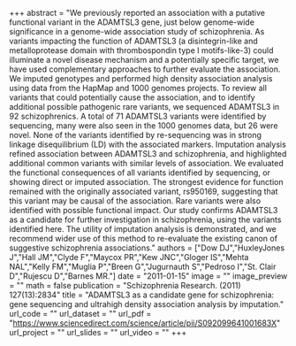 +++
abstract = "We previously reported an association with a putative functional variant in the ADAMTSL3 gene, just below genome-wide significance in a genome-wide association study of schizophrenia. As variants impacting the function of ADAMTSL3 (a disintegrin-like and metalloprotease domain with thrombospondin type I motifs-like-3) could illuminate a novel disease mechanism and a potentially specific target, we have used complementary approaches to further evaluate the association. We imputed genotypes and performed high density association analysis using data from the HapMap and 1000 genomes projects. To review all variants that could potentially cause the association, and to identify additional possible pathogenic rare variants, we sequenced ADAMTSL3 in 92 schizophrenics. A total of 71 ADAMTSL3 variants were identified by sequencing, many were also seen in the 1000 genomes data, but 26 were novel. None of the variants identified by re-sequencing was in strong linkage disequilibrium (LD) with the associated markers. Imputation analysis refined association between ADAMTSL3 and schizophrenia, and highlighted additional common variants with similar levels of association. We evaluated the functional consequences of all variants identified by sequencing, or showing direct or imputed association. The strongest evidence for function remained with the originally associated variant, rs950169, suggesting that this variant may be causal of the association. Rare variants were also identified with possible functional impact. Our study confirms ADAMTSL3 as a candidate for further investigation in schizophrenia, using the variants identified here. The utility of imputation analysis is demonstrated, and we recommend wider use of this method to re-evaluate the existing canon of suggestive schizophrenia associations."
authors = ["Dow DJ","HuxleyJones J","Hall JM","Clyde F","Maycox PR","Kew JNC","Gloger IS","Mehta NAL","Kelly FM","Muglia P","Breen G","Jugurnauth S","Pedroso I","St. Clair D","Rujescu D","Barnes MR."]
date = "2011-01-15"
image = ""
image_preview = ""
math = false
publication = "Schizophrenia Research. (2011) 127(13):2834"
title = "ADAMTSL3 as a candidate gene for schizophrenia: gene sequencing and ultrahigh density association analysis by imputation." 
url_code = ""
url_dataset = ""
url_pdf = "https://www.sciencedirect.com/science/article/pii/S092099641001683X"
url_project = ""
url_slides = ""
url_video = ""
+++

